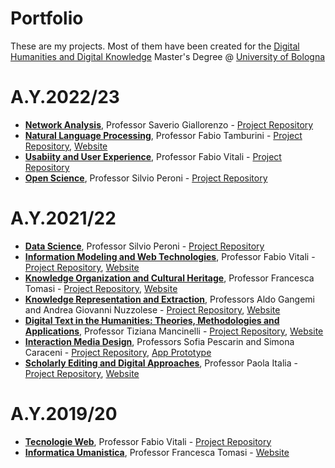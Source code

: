 # Portfolio
These are my projects. Most of them have been created for the <a href="https://corsi.unibo.it/2cycle/DigitalHumanitiesKnowledge" target="_blank"> Digital Humanities and Digital Knowledge</a> Master's Degree @ <a href="https://www.unibo.it/it" target="_blank">University of Bologna</a>


<h1>A.Y.2022/23</h1>
<ul>
  <li><a href="https://www.unibo.it/en/teaching/course-unit-catalogue/course-unit/2022/467048" target="_blank"><b>Network Analysis</b></a>, Professor Saverio Giallorenzo - <a href="https://github.com/NetworkAnalysisP/NAP.git" target="_blank">Project Repository</a></li>
  <li><a href="https://www.unibo.it/it/didattica/insegnamenti/insegnamento/2022/455487" target="_blank"><b>Natural Language Processing</b></a>, Professor Fabio Tamburini - <a href="https://github.com/chatMot/ChatMot.git" target="_blank">Project Repository</a>, <a href="https://chatmot.github.io/ChatMot/" target="_blank">Website</a></li>
  <li><a href="https://www.unibo.it/en/teaching/course-unit-catalogue/course-unit/2022/424782" target="_blank"><b>Usabiity and User Experience</b></a>, Professor Fabio Vitali - <a href="https://github.com/PLAYEDtheapp/Played.git" target="_blank">Project Repository</a></li>
  <li><a href="https://www.unibo.it/en/teaching/course-unit-catalogue/course-unit/2022/443753" target="_blank"><b>Open Science</b></a>, Professor Silvio Peroni - <a href="" target="_blank">Project Repository</a></li>
</ul>

<h1>A.Y.2021/22</h1>
<ul>
  <li><a href="https://www.unibo.it/en/teaching/course-unit-catalogue/course-unit/2021/467046" target="_blank"><b>Data Science</b></a>, Professor Silvio Peroni - <a href="https://github.com/olgagolgan/v-AMOS.git" target="_blank">Project Repository</a></li>
  <li><a href="https://www.unibo.it/en/teaching/course-unit-catalogue/course-unit/2021/454464" target="_blank"><b>Information Modeling and Web Technologies</b></a>, Professor Fabio Vitali - <a href="https://github.com/JSOShakespeare/JSOShakespeare.git" target="_blank">Project Repository</a>, <a href="https://jsoshakespeare.github.io/JSOShakespeare/index.html" target="_blank">Website</a></li>
  <li><a href="https://www.unibo.it/en/teaching/course-unit-catalogue/course-unit/2021/454462" target="_blank"><b>Knowledge Organization and Cultural Heritage</b></a>, Professor Francesca Tomasi - <a href="https://github.com/Anastasia-RomanLOD/Anastasia-RomanLOD.git" target="_blank">Project Repository</a>, <a href="https://anastasia-romanlod.github.io/Anastasia-RomanLOD/" target="_blank">Website</a></li>
  <li><a href="https://www.unibo.it/en/teaching/course-unit-catalogue/course-unit/2021/454463" target="_blank"><b>Knowledge Representation and Extraction</b></a>, Professors Aldo Gangemi and Andrea Giovanni Nuzzolese - <a href="https://github.com/AlexOntlogy/AlexOntology.git" target="_blank">Project Repository</a>, <a href="https://alexontlogy.github.io/AlexOntology/" target="_blank">Website</a></li>
  <li><a href="https://www.unibo.it/en/teaching/course-unit-catalogue/course-unit/2021/424631" target="_blank"><b>Digital Text in the Humanities: Theories, Methodologies and Applications</b></a>, Professor Tiziana Mancinelli - <a href="https://github.com/Shakespeare-in-XSLT/ShakeXSLT.git" target="_blank">Project Repository</a>, <a href="https://shakespeare-in-xslt.github.io/ShakeXSLT/" target="_blank">Website</a></li>
  <li><a href="https://www.unibo.it/en/teaching/course-unit-catalogue/course-unit/2021/454470" target="_blank"><b>Interaction Media Design</b></a>, Professors Sofia Pescarin and Simona Caraceni  - <a href="https://github.com/FOODIFICATION/foodification.git" target="_blank">Project Repository</a>, <a href="https://www.figma.com/proto/9Du4hwz2mYIZfWpqKENnaf/FOODIFICATION?page-id=0%3A1&node-id=4%3A3&viewport=-216%2C367%2C0.66&scaling=scale-down&starting-point-node-id=4%3A3" target="_blank">App Prototype</a></li>
  <li><a href="https://www.unibo.it/en/teaching/course-unit-catalogue/course-unit/2021/424632" target="_blank"><b>Scholarly Editing and Digital Approaches</b></a>, Professor Paola Italia - <a href="https://github.com/My-Letter-to-the-Women-of-England/LetterWomen.git" target="_blank">Project Repository</a>, <a href="https://my-letter-to-the-women-of-england.github.io/LetterWomen/" target="_blank">Website</a></li>
</ul>


<h1>A.Y.2019/20</h1>
<ul>
  <li><a href="https://www.unibo.it/it/didattica/insegnamenti/insegnamento/2019/392954" target="_blank"><b>Tecnologie Web</b></a>, Professor Fabio Vitali - <a href="https://github.com/TDSOJohn/museum_quiz.git" target="_blank">Project Repository</a></li>
  <li><a href="https://www.unibo.it/it/didattica/insegnamenti/insegnamento/2019/392953" target="_blank"><b>Informatica Umanistica</b></a>, Professor Francesca Tomasi - <a href="http://lamangacommedia.altervista.org/" target="_blank">Website</a></li>
</ul>
